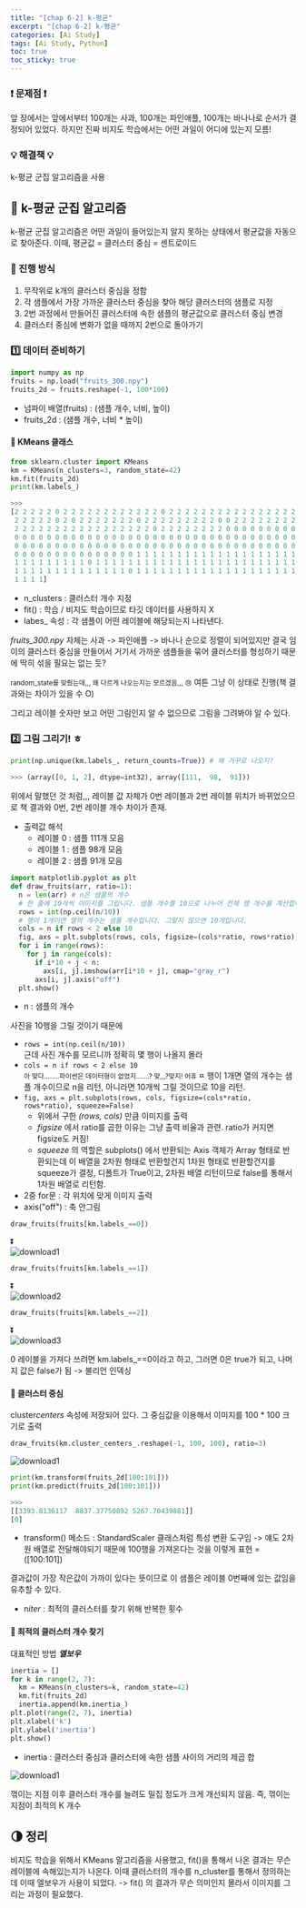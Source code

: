 ```yaml
---
title: "[chap 6-2] k-평균"
excerpt: "[chap 6-2] k-평균"
categories: [Ai Study]
tags: [Ai Study, Python]
toc: true
toc_sticky: true
---
```


### ❗ 문제점 ❗

앞 장에서는 앞에서부터 100개는 사과, 100개는 파인애플, 100개는 바나나로 순서가 결정되어 있었다. 하지만 진짜 비지도 학습에서는 어떤 과일이 어디에 있는지 모름!

### 💡 해결책 💡

k-평균 군집 알고리즘을 사용

## 🔮 k-평균 군집 알고리즘

k-평균 군집 알고리즘은 어떤 과일이 들어있는지 알지 못하는 상태에서 평균값을 자동으로 찾아준다. 이때, 평균값 = 클러스터 중심 = 센트로이드

### 📍 진행 방식

1. 무작위로 k개의 클러스터 중심을 정함
2. 각 샘플에서 가장 가까운 클러스터 중심을 찾아 해당 클러스터의 샘플로 지정
3. 2번 과정에서 만들어진 클러스터에 속한 샘플의 평균값으로 클러스터 중심 변경
4. 클러스터 중심에 변화가 없을 때까지 2번으로 돌아가기

### 1️⃣ 데이터 준비하기

```python
import numpy as np
fruits = np.load("fruits_300.npy")
fruits_2d = fruits.reshape(-1, 100*100)
```

- 넘파이 배열(fruits) : (샘플 개수, 너비, 높이)
- fruits_2d : (샘플 개수, 너비 \* 높이)

#### 📍 KMeans 클래스

```python
from sklearn.cluster import KMeans
km = KMeans(n_clusters=3, random_state=42)
km.fit(fruits_2d)
print(km.labels_)

>>>
[2 2 2 2 2 0 2 2 2 2 2 2 2 2 2 2 2 2 0 2 2 2 2 2 2 2 2 2 2 2 2 2 2 2 2 2 2
 2 2 2 2 2 0 2 0 2 2 2 2 2 2 2 0 2 2 2 2 2 2 2 2 2 0 0 2 2 2 2 2 2 2 2 0 2
 2 2 2 2 2 2 2 2 2 2 2 2 2 2 2 2 2 0 2 2 2 2 2 2 2 2 0 0 0 0 0 0 0 0 0 0 0
 0 0 0 0 0 0 0 0 0 0 0 0 0 0 0 0 0 0 0 0 0 0 0 0 0 0 0 0 0 0 0 0 0 0 0 0 0
 0 0 0 0 0 0 0 0 0 0 0 0 0 0 0 0 0 0 0 0 0 0 0 0 0 0 0 0 0 0 0 0 0 0 0 0 0
 0 0 0 0 0 0 0 0 0 0 0 0 0 0 0 1 1 1 1 1 1 1 1 1 1 1 1 1 1 1 1 1 1 1 1 1 1
 1 1 1 1 1 1 1 1 1 0 1 1 1 1 1 1 1 1 1 1 1 1 1 1 1 1 1 1 1 1 1 1 1 1 1 1 1
 1 1 1 1 1 1 1 1 1 1 1 1 1 1 0 1 1 1 1 1 1 1 1 1 1 1 1 1 1 1 1 1 1 1 1 1 1
 1 1 1 1]
```

- n_clusters : 클러스터 개수 지정
- fit() : 학습 / 비지도 학습이므로 타깃 데이터를 사용하지 X
- labes\_ 속성 : 각 샘플이 어떤 레이블에 해당되는지 나타낸다. <br>

_fruits_300.npy_ 자체는 사과 -> 파인애플 -> 바나나 순으로 정렬이 되어있지만 결국 임이의 클러스터 중심을 만들어서 거기서 가까운 샘플들을 묶어 클러스터를 형성하기 때문에 딱히 섞을 필요는 없는 듯? <br>

<small>random_state를 맞췄는데,,, 왜 다르게 나오는지는 모르겠음,,, 😢</small> 여튼 그냥 이 상태로 진행(책 결과와는 차이가 있을 수 O) <br>

그리고 레이블 숫자만 보고 어떤 그림인지 알 수 없으므로 그림을 그려봐야 알 수 있다.

### 2️⃣ 그림 그리기! ㅎ

```python
print(np.unique(km.labels_, return_counts=True)) # 왜 거꾸로 나오지?

>>> (array([0, 1, 2], dtype=int32), array([111,  98,  91]))
```

위에서 말했던 것 처럼,,, 레이블 값 자체가 0번 레이블과 2번 레이블 위치가 바뀌었으므로 책 결과와 0번, 2번 레이블 개수 차이가 존재. <br>

- 출력값 해석
  - 레이블 0 : 샘플 111개 모음
  - 레이블 1 : 샘플 98개 모음
  - 레이블 2 : 샘플 91개 모음

```python
import matplotlib.pyplot as plt
def draw_fruits(arr, ratio=1):
  n = len(arr) # n은 샘플의 개수
  # 한 줄에 10개씩 이미지를 그립니다. 샘플 개수를 10으로 나누어 전체 행 개수를 계산합니다.
  rows = int(np.ceil(n/10))
  # 행이 1개이면 열의 개수는 샘플 개수입니다. 그렇지 않으면 10개입니다.
  cols = n if rows < 2 else 10
  fig, axs = plt.subplots(rows, cols, figsize=(cols*ratio, rows*ratio), squeeze=False)
  for i in range(rows):
    for j in range(cols):
      if i*10 + j < n:
        axs[i, j].imshow(arr[i*10 + j], cmap="gray_r")
      axs[i, j].axis("off")
  plt.show()
```

- n : 샘플의 개수 <br>

사진을 10행을 그릴 것이기 때문에

- `rows = int(np.ceil(n/10))` <br>
  근데 사진 개수를 모르니까 정확히 몇 행이 나올지 몰라
- `cols = n if rows < 2 else 10` <br>
  <small>아 맞다........파이썬은 데이터형이 없었지.......? 맞,,,?맞지! 어휴 ㅉ</small>
  행이 1개면 열의 개수는 샘플 개수이므로 n을 리턴, 아니라면 10개씩 그릴 것이므로 10을 리턴.
- `fig, axs = plt.subplots(rows, cols, figsize=(cols*ratio, rows*ratio), squeeze=False)` <br>
  - 위에서 구한 _(rows, cols)_ 만큼 이미지를 출력
  - _figsize_ 에서 ratio를 곱한 이유는 그냥 출력 비율과 관련. ratio가 커지면 figsize도 커짐!
  - _squeeze_ 의 역할은 subplots() 에서 반환되는 Axis 객체가 Array 형태로 반환되는데 이 배열을 2차원 형태로 반환할건지 1차원 형태로 반환할건지를 squeeze가 결정, 디폴트가 True이고, 2차원 배열 리턴이므로 false를 통해서 1차원 배열로 리턴함.
- 2중 for문 : 각 위치에 맞게 이미지 출력
- axis("off") : 축 안그림

```python
draw_fruits(fruits[km.labels_==0])
```

⏬<br>
![download1](https://user-images.githubusercontent.com/96654391/167459642-2ba0b47c-93e9-4f1c-baa1-cb1956657f32.png)

```python
draw_fruits(fruits[km.labels_==1])
```

⏬<br>
![download2](https://user-images.githubusercontent.com/96654391/167459647-65739918-09b5-4503-9854-f98d93d8b614.png)

```python
draw_fruits(fruits[km.labels_==2])
```

⏬<br>
![download3](https://user-images.githubusercontent.com/96654391/167459654-678346f2-bed7-4902-b528-8047ab261c8a.png) <br>

0 레이블을 가져다 쓰려면 km.labels\_==0이라고 하고, 그러면 0은 true가 되고, 나머지 값은 false가 됨 -> 불리언 인덱싱

#### 📍 클러스터 중심

cluster*centers* 속성에 저장되어 있다. 그 중심값을 이용해서 이미지를 100 \* 100 크기로 출력

```python
draw_fruits(km.cluster_centers_.reshape(-1, 100, 100), ratio=3)
```

![download1](https://user-images.githubusercontent.com/96654391/167460931-3fb46189-8050-442d-95ef-dbf5e10d0b87.png)

```python
print(km.transform(fruits_2d[100:101]))
print(km.predict(fruits_2d[100:101]))

>>>
[[3393.8136117  8837.37750892 5267.70439881]]
[0]
```

- transform() 메소드 : StandardScaler 클래스처럼 특성 변환 도구임 -> 얘도 2차원 배열로 전달해야되기 때문에 100행을 가져온다는 것을 이렇게 표현 = ([100:101])
  <br>

결과값이 가장 작은값이 가까이 있다는 뜻이므로 이 샘플은 레이블 0번째에 있는 값임을 유추할 수 있다.

- n*iter* : 최적의 클러스터를 찾기 위해 반복한 횟수

#### 📍 최적의 클러스터 개수 찾기

대표적인 방법 **_엘보우_**

```python
inertia = []
for k in range(2, 7):
  km = KMeans(n_clusters=k, random_state=42)
  km.fit(fruits_2d)
  inertia.append(km.inertia_)
plt.plot(range(2, 7), inertia)
plt.xlabel('k')
plt.ylabel('inertia')
plt.show()
```

- inertia : 클러스터 중심과 클러스터에 속한 샘플 사이의 거리의 제곱 합

![download1](https://user-images.githubusercontent.com/96654391/167464031-bd527e78-5172-4808-9e94-41d5c648c93a.png)
<br>

꺾이는 지점 이후 클러스터 개수를 늘려도 밀집 정도가 크게 개선되지 않음. 즉, 꺾이는 지점이 최적의 K 개수

## 🌗 정리

비지도 학습을 위해서 KMeans 알고리즘을 사용했고, fit()을 통해서 나온 결과는 무슨 레이블에 속해있는지가 나온다. 이때 클러스터의 개수를 n_cluster를 통해서 정의하는데 이때 엘보우가 사용이 되었다. -> fit() 의 결과가 무슨 의미인지 몰라서 이미지를 그리는 과정이 필요했다.
